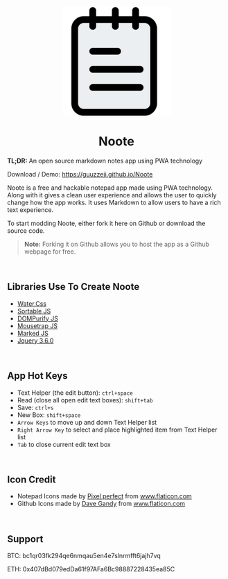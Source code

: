 <div align="center">
    <img src="./img/notes.png" width="250">
</div>

<div align="center">
    <h1><b>Noote</b></h1>
</div>

<p><b>TL;DR:</b> An open source markdown notes app using PWA technology</p>

<p>Download / Demo: <a href="https://guuzzeji.github.io/Noote">https://guuzzeji.github.io/Noote</a></p>

<p>Noote is a free and hackable notepad app made using PWA technology. Along with it gives a clean user experience and allows the user to quickly change how the app works. It uses Markdown to allow users to have a rich text experience.</p>

<p>To start modding Noote, either fork it here on Github or download the source code. </p>

> <b>Note:</b> Forking it on Github allows you to host the app as a Github webpage for free. 

<br>

## Libraries Use To Create Noote

- <a href="https://watercss.kognise.dev/">Water.Css</a>
- <a href="https://github.com/SortableJS/Sortable">Sortable JS</a>
- <a href="https://github.com/cure53/DOMPurify">DOMPurify JS</a>
- <a href="https://craig.is/killing/mice">Mousetrap JS</a>
- <a href="https://github.com/markedjs/marked">Marked JS</a>
- <a href="https://jquery.com/">Jquery 3.6.0</a>

<br>

## App Hot Keys

- Text Helper (the edit button): `ctrl+space`
- Read (close all open edit text boxes): `shift+tab`
- Save: `ctrl+s`
- New Box: `shift+space`
- `Arrow Keys` to move up and down Text Helper list
- `Right Arrow Key` to select and place highlighted item from Text Helper list 
- `Tab` to close current edit text box

<br>

## Icon Credit

 - <div>Notepad Icons made by <a href="https://icon54.com/" title="Pixel perfect">Pixel perfect</a> from <a href="https://www.flaticon.com/" title="Flaticon">www.flaticon.com</a></div>
  
 - <div>Github Icons made by <a href="https://www.flaticon.com/authors/dave-gandy" title="Dave Gandy">Dave Gandy</a> from <a href="https://www.flaticon.com/" title="Flaticon">www.flaticon.com</a></div>

<br>

## Support

BTC: bc1qr03fk294qe6nmqau5en4e7slnrmfft6jajh7vq

ETH: 0x407dBd079edDa61f97AFa6Bc98887228435ea85C
